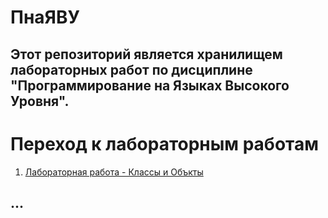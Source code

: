 # ПнаЯВУ
## Этот репозиторий является хранилищем лабораторных работ по дисциплине "Программирование на Языках Высокого Уровня".
# Переход к лабораторным работам
1. [Лабораторная работа - Классы и Объкты](lab1)
## ...
